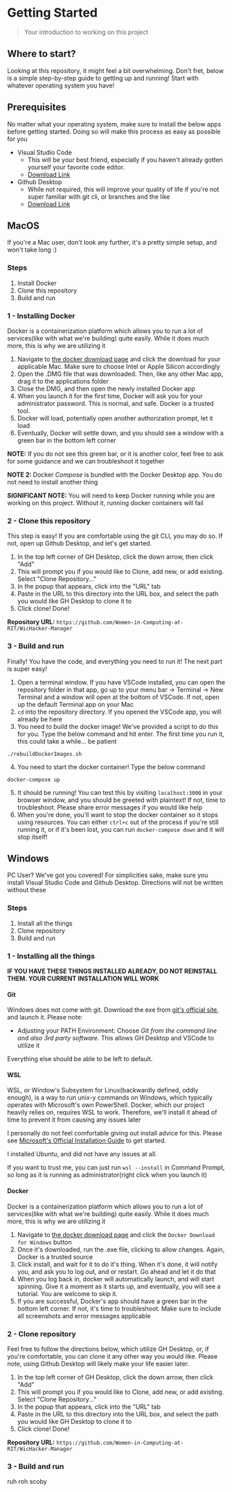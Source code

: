 # Getting Started

> Your introduction to working on this project

## Where to start?

Looking at this repository, it might feel a bit overwhelming. Don't fret, below is a simple step-by-step guide to getting up and running! Start with whatever operating system you have!

## Prerequisites

No matter what your operating system, make sure to install the below apps before getting started. Doing so will make this process as easy as possible for you

- Visual Studio Code
    - This will be your best friend, especially if you haven't already gotten yourself your favorite code editor. 
    - [Download Link](https://code.visualstudio.com/download)
- Github Desktop
    - While not required, this will improve your quality of life if you're not super familiar with git cli, or branches and the like
    - [Download Link](https://code.visualstudio.com/download)

## MacOS

If you're a Mac user, don't look any further, it's a pretty simple setup, and won't take long :)

### Steps

1. Install Docker
2. Clone this repository
3. Build and run

### 1 - Installing Docker

Docker is a containerization platform which allows you to run a lot of services(like with what we're building) quite easily. While it does much more, this is why we are utilizing it

1. Navigate to [the docker download page](https://docs.docker.com/engine/install/) and click the download for your applicable Mac. Make sure to choose Intel or Apple Silicon accordingly
2. Open the .DMG file that was downloaded. Then, like any other Mac app, drag it to the applications folder
3. Close the DMG, and then open the newly installed Docker app
4. When you launch it for the first time, Docker will ask you for your administrator password. This is normal, and safe. Docker is a trusted tool.
5. Docker will load, potentially open another authorization prompt, let it load
6. Eventually, Docker will settle down, and you should see a window with a green bar in the bottom left corner

**NOTE:** If you do not see this green bar, or it is another color, feel free to ask for some guidance and we can troubleshoot it together

**NOTE 2:** Docker *Compose* is bundled with the Docker Desktop app. You do not need to install another thing

**SIGNIFICANT NOTE:** You will need to keep Docker running while you are working on this project. Without it, running docker containers will fail

### 2 - Clone this repository

This step is easy! If you are comfortable using the git CLI, you may do so. If not, open up Github Desktop, and let's get started.

1. In the top left corner of GH Desktop, click the down arrow, then click "Add"
2. This will prompt you if you would like to Clone, add new, or add existing. Select "Clone Repository..."
3. In the popup that appears, click into the "URL" tab
4. Paste in the URL to this directory into the URL box, and select the path you would like GH Desktop to clone it to
5. Click clone! Done!

**Repository URL:**
`https://github.com/Women-in-Computing-at-RIT/WicHacker-Manager`

### 3 - Build and run

Finally! You have the code, and everything you need to run it! The next part is super easy!

1. Open a terminal window. If you have VSCode installed, you can open the repository folder in that app, go up to your menu bar -> Terminal -> New Terminal and a window will open at the bottom of VSCode. If not, open up the default Terminal app on your Mac
2. `cd` into the repository directory. If you opened the VSCode app, you will already be here
3. You need to build the docker image! We've provided a script to do this for you. Type the below command and hit enter. The first time you run it, this could take a while... be patient

`./rebuildDockerImages.sh`

4. You need to start the docker container! Type the below command

`docker-compose up`

5. It should be running! You can test this by visiting `localhost:3000` in your browser window, and you should be greeted with plaintext! If not, time to troubleshoot. Please share error messages if you would like help
6. When you're done, you'll want to stop the docker container so it stops using resources. You can either `ctrl+c` out of the process if you're still running it, or if it's been lost, you can run `docker-compose down` and it will stop itself! 

## Windows

PC User? We've got you covered! For simplicities sake, make sure you install Visual Studio Code and Github Desktop. Directions will not be written without these

### Steps 

1. Install all the things
2. Clone repository
3. Build and run

### 1 - Installing all the things

**IF YOU HAVE THESE THINGS INSTALLED ALREADY, DO NOT REINSTALL THEM. YOUR CURRENT INSTALLATION WILL WORK**

#### Git

Windows does not come with git. Download the exe from [git's official site](https://git-scm.com/download/win), and launch it. Please note:

- Adjusting your PATH Environment: Choose *Git from the command line and also 3rd party software*. This allows GH Desktop and VSCode to utilize it

Everything else should be able to be left to default.

#### WSL 

WSL, or Window's Subsystem for Linux(backwardly defined, oddly enough), is a way to run unix-y commands on Windows, which typically operates with Microsoft's own PowerShell. Docker, which our project heavily relies on, requires WSL to work. Therefore, we'll install it ahead of time to prevent it from causing any issues later

I personally do not feel comfortable giving out install advice for this. Please see [Microsoft's Official Installation Guide]() to get started. 

I installed Ubuntu, and did not have any issues at all. 

If you want to trust me, you can just run `wsl --install` in Command Prompt, so long as it is running as administrator(right click when you launch it)

#### Docker

Docker is a containerization platform which allows you to run a lot of services(like with what we're building) quite easily. While it does much more, this is why we are utilizing it

1. Navigate to [the docker download page](https://docs.docker.com/engine/install/) and click the `Docker Download for Windows` button
2. Once it's downloaded, run the .exe file, clicking to allow changes. Again, Docker is a trusted source
3. Click install, and wait for it to do it's thing. When it's done, it will notify you, and ask you to log out, and or restart. Go ahead and let it do that
4. When you log back in, docker will automatically launch, and will start spinning. Give it a moment as it starts up, and eventually, you will see a tutorial. You are welcome to skip it.
5. If you are successful, Docker's app should have a green bar in the bottom left corner. If not, it's time to troubleshoot. Make sure to include all screenshots and error messages applicable

### 2 - Clone repository

Feel free to follow the directions below, which utilize GH Desktop, or, if you're comfortable, you can clone it any other way you would like. Please note, using Github Desktop will likely make your life easier later.

1. In the top left corner of GH Desktop, click the down arrow, then click "Add"
2. This will prompt you if you would like to Clone, add new, or add existing. Select "Clone Repository..."
3. In the popup that appears, click into the "URL" tab
4. Paste in the URL to this directory into the URL box, and select the path you would like GH Desktop to clone it to
5. Click clone! Done!

**Repository URL:**
`https://github.com/Women-in-Computing-at-RIT/WicHacker-Manager`

### 3 - Build and run

ruh roh scoby